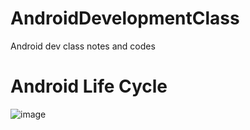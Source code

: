 # AndroidDevelopmentClass
Android dev class notes and codes

# Android Life Cycle

![image](https://github.com/user-attachments/assets/5d5fb22d-0ba6-4dac-98b6-0449cb6e3bae)
